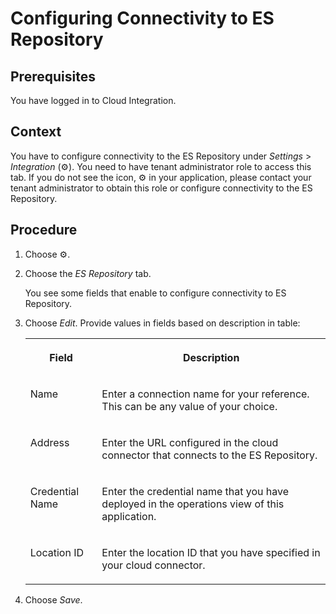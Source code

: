 <!-- loio8c36fd29df9a4e7bae8ce2699f6abbfd -->

<link rel="stylesheet" type="text/css" href="../css/sap-icons.css"/>

# Configuring Connectivity to ES Repository



<a name="loio8c36fd29df9a4e7bae8ce2699f6abbfd__prereq_avr_jqb_wcb"/>

## Prerequisites

You have logged in to Cloud Integration.



## Context

You have to configure connectivity to the ES Repository under *Settings* \> *Integration* \(:gear:\). You need to have tenant administrator role to access this tab. If you do not see the icon, :gear: in your application, please contact your tenant administrator to obtain this role or configure connectivity to the ES Repository.



## Procedure

1.  Choose :gear:.

2.  Choose the *ES Repository* tab.

    You see some fields that enable to configure connectivity to ES Repository.

3.  Choose *Edit*. Provide values in fields based on description in table:


    <table>
    <tr>
    <th valign="top">

    Field


    
    </th>
    <th valign="top">

    Description


    
    </th>
    </tr>
    <tr>
    <td valign="top">

    Name


    
    </td>
    <td valign="top">

    Enter a connection name for your reference. This can be any value of your choice.


    
    </td>
    </tr>
    <tr>
    <td valign="top">

    Address


    
    </td>
    <td valign="top">

    Enter the URL configured in the cloud connector that connects to the ES Repository.


    
    </td>
    </tr>
    <tr>
    <td valign="top">

    Credential Name


    
    </td>
    <td valign="top">

    Enter the credential name that you have deployed in the operations view of this application.


    
    </td>
    </tr>
    <tr>
    <td valign="top">

    Location ID


    
    </td>
    <td valign="top">

    Enter the location ID that you have specified in your cloud connector.


    
    </td>
    </tr>
    </table>
    
4.  Choose *Save*.


